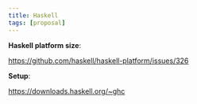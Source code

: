 ```yaml
---
title: Haskell
tags: [proposal]
---
```


**Haskell platform size**:

<https://github.com/haskell/haskell-platform/issues/326>

**Setup**:

<https://downloads.haskell.org/~ghc>
